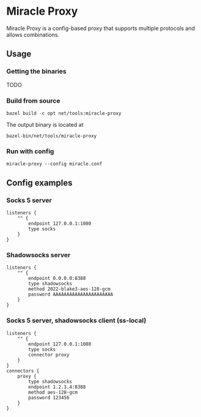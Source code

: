# Miracle Proxy

Miracle Proxy is a config-based proxy that supports multiple protocols and
allows combinations.

## Usage

### Getting the binaries

TODO

### Build from source

```
bazel build -c opt net/tools:miracle-proxy
```

The output binary is located at

```
bazel-bin/net/tools/miracle-proxy
```

### Run with config

```
miracle-proxy --config miracle.conf
```

## Config examples

### Socks 5 server

```
listeners {
    "" {
        endpoint 127.0.0.1:1080
        type socks
    }
}
```

### Shadowsocks server

```
listeners {
    "" {
        endpoint 0.0.0.0:8388
        type shadowsocks
        method 2022-blake3-aes-128-gcm
        password AAAAAAAAAAAAAAAAAAAAAA
    }
}
```

### Socks 5 server, shadowsocks client (ss-local)

```
listeners {
    "" {
        endpoint 127.0.0.1:1080
        type socks
        connector proxy
    }
}
connectors {
    proxy {
        type shadowsocks
        endpoint 1.2.3.4:8388
        method aes-128-gcm
        password 123456
    }
}
```
